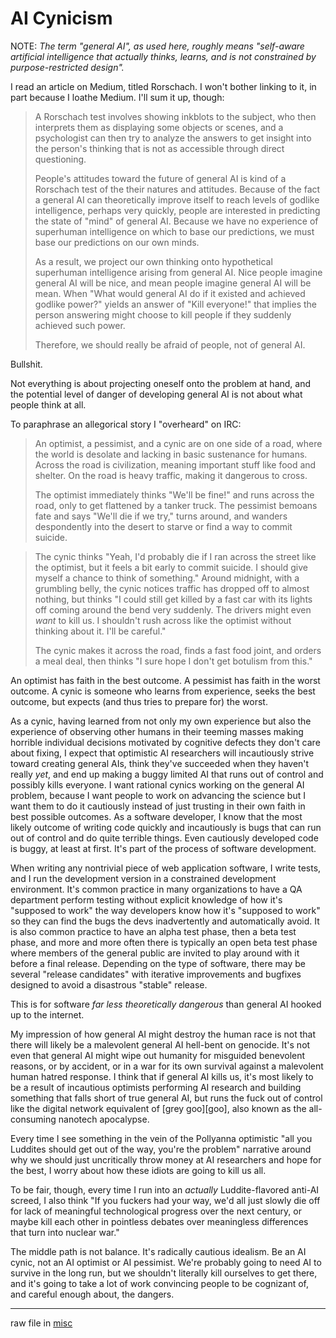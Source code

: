# AI Cynicism

NOTE: *The term "general AI", as used here, roughly means "self-aware artificial
intelligence that actually thinks, learns, and is not constrained by
purpose-restricted design".*

I read an article on Medium, titled Rorschach.  I won't bother linking to it,
in part because I loathe Medium.  I'll sum it up, though:

> A Rorschach test involves showing inkblots to the subject, who then
> interprets them as displaying some objects or scenes, and a psychologist can
> then try to analyze the answers to get insight into the person's thinking
> that is not as accessible through direct questioning.
>
> People's attitudes toward the future of general AI is kind of a Rorschach
> test of the their natures and attitudes.  Because of the fact a general AI
> can theoretically improve itself to reach levels of godlike intelligence,
> perhaps very quickly, people are interested in predicting the state of "mind"
> of general AI.  Because we have no experience of superhuman intelligence on
> which to base our predictions, we must base our predictions on our own minds.
>
> As a result, we project our own thinking onto hypothetical superhuman
> intelligence arising from general AI.  Nice people imagine general AI will be
> nice, and mean people imagine general AI will be mean.  When "What would
> general AI do if it existed and achieved godlike power?" yields an answer of
> "Kill everyone!" that implies the person answering might choose to kill
> people if they suddenly achieved such power.
>
> Therefore, we should really be afraid of people, not of general AI.

Bullshit.

Not everything is about projecting oneself onto the problem at hand, and the
potential level of danger of developing general AI is not about what people
think at all.

To paraphrase an allegorical story I "overheard" on IRC:

> An optimist, a pessimist, and a cynic are on one side of a road, where the
> world is desolate and lacking in basic sustenance for humans.  Across the
> road is civilization, meaning important stuff like food and shelter.  On the
> road is heavy traffic, making it dangerous to cross.
>
> The optimist immediately thinks "We'll be fine!" and runs across the road,
> only to get flattened by a tanker truck.  The pessimist bemoans fate and says
> "We'll die if we try," turns around, and wanders despondently into the desert
> to starve or find a way to commit suicide.

> The cynic thinks "Yeah, I'd probably die if I ran across the street like the
> optimist, but it feels a bit early to commit suicide.  I should give myself a
> chance to think of something."  Around midnight, with a grumbling belly, the
> cynic notices traffic has dropped off to almost nothing, but thinks "I could
> still get killed by a fast car with its lights off coming around the bend
> very suddenly.  The drivers might even *want* to kill us.  I shouldn't rush
> across like the optimist without thinking about it.  I'll be careful."
>
> The cynic makes it across the road, finds a fast food joint, and orders a
> meal deal, then thinks "I sure hope I don't get botulism from this."

An optimist has faith in the best outcome.  A pessimist has faith in the worst
outcome.  A cynic is someone who learns from experience, seeks the best
outcome, but expects (and thus tries to prepare for) the worst.

As a cynic, having learned from not only my own experience but also the
experience of observing other humans in their teeming masses making horrible
individual decisions motivated by cognitive defects they don't care about
fixing, I expect that optimistic AI researchers will incautiously strive toward
creating general AIs, think they've succeeded when they haven't really *yet*,
and end up making a buggy limited AI that runs out of control and possibly
kills everyone.  I want rational cynics working on the general AI problem,
because I want people to work on advancing the science but I want them to do it
cautiously instead of just trusting in their own faith in best possible
outcomes.  As a software developer, I know that the most likely outcome of
writing code quickly and incautiously is bugs that can run out of control and
do quite terrible things.  Even cautiously developed code is buggy, at least at
first.  It's part of the process of software development.

When writing any nontrivial piece of web application software, I write tests,
and I run the development version in a constrained development environment.
It's common practice in many organizations to have a QA department perform
testing without explicit knowledge of how it's "supposed to work" the way
developers know how it's "supposed to work" so they can find the bugs the devs
inadvertently and automatically avoid.  It is also common practice to have an
alpha test phase, then a beta test phase, and more and more often there is
typically an open beta test phase where members of the general public are
invited to play around with it before a final release.  Depending on the type
of software, there may be several "release candidates" with iterative
improvements and bugfixes designed to avoid a disastrous "stable" release.

This is for software *far less theoretically dangerous* than general AI hooked
up to the internet.

My impression of how general AI might destroy the human race is not that there
will likely be a malevolent general AI hell-bent on genocide.  It's not even
that general AI might wipe out humanity for misguided benevolent reasons, or by
accident, or in a war for its own survival against a malevolent human hatred
response.  I think that if general AI kills us, it's most likely to be a result
of incautious optimists performing AI research and building something that
falls short of true general AI, but runs the fuck out of control like the
digital network equivalent of [grey goo][goo], also known as the all-consuming
nanotech apocalypse.

Every time I see something in the vein of the Pollyanna optimistic "all you
Luddites should get out of the way, you're the problem" narrative around why we
should just uncritically throw money at AI researchers and hope for the best, I
worry about how these idiots are going to kill us all.

To be fair, though, every time I run into an *actually* Luddite-flavored
anti-AI screed, I also think "If you fuckers had your way, we'd all just slowly
die off for lack of meaningful technological progress over the next century, or
maybe kill each other in pointless debates over meaningless differences that
turn into nuclear war."

The middle path is not balance.  It's radically cautious idealism.  Be an AI
cynic, not an AI optimist or AI pessimist.  We're probably going to need AI to
survive in the long run, but we shouldn't literally kill ourselves to get
there, and it's going to take a lot of work convincing people to be cognizant
of, and careful enough about, the dangers.

---

raw file in [misc](https://fossrec.com/u/apotheon/essays/index.cgi/dir?ci=trunk&name=misc)
